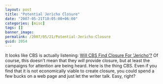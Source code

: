 ```yaml
---
layout: post
title: "Potential Jericho Closure"
date: "2007-05-21T10:05:00+06:00"
categories: [misc]
tags: []
banner_image: 
permalink: /2007/05/21/Potential-Jericho-Closure
guid: 2054
---
```


It looks like CBS is actually listening: <a href="http://www.syfyportal.com/news423672.html">Will CBS Find Closure For 'Jericho'?</a> Of course, this doesn't mean that they <i>will</i> provide closure, but at least the campaigns for attention are being heard. Here is the thing CBS. Even if you find that it is not economically viable to create closure, you could spend a few bucks on a web page and just let the writer talk. Easy, right?
